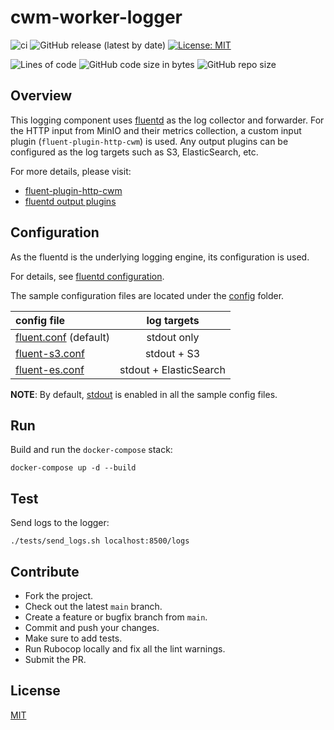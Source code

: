 # cwm-worker-logger

![ci](https://github.com/CloudWebManage/cwm-worker-logger/workflows/ci/badge.svg?branch=main&event=push)
![GitHub release (latest by date)](https://img.shields.io/github/v/release/CloudWebManage/cwm-worker-logger)
[![License: MIT](https://img.shields.io/badge/license-MIT-blue.svg)](https://github.com/CloudWebManage/cwm-worker-logger/blob/master/LICENSE)

![Lines of code](https://img.shields.io/tokei/lines/github/CloudWebManage/cwm-worker-logger?label=LOC)
![GitHub code size in bytes](https://img.shields.io/github/languages/code-size/CloudWebManage/cwm-worker-logger)
![GitHub repo size](https://img.shields.io/github/repo-size/CloudWebManage/cwm-worker-logger)

## Overview

This logging component uses [fluentd](https://www.fluentd.org/) as the log
collector and forwarder. For the HTTP input from MinIO and their metrics
collection, a custom input plugin (`fluent-plugin-http-cwm`) is used. Any output
plugins can be configured as the log targets such as S3, ElasticSearch, etc.

For more details, please visit:

- [fluent-plugin-http-cwm](https://github.com/iamAzeem/fluent-plugin-http-cwm)
- [fluentd output plugins](https://docs.fluentd.org/output)

## Configuration

As the fluentd is the underlying logging engine, its configuration is used.

For details, see [fluentd configuration](https://docs.fluentd.org/configuration).

The sample configuration files are located under the [config](config) folder.

| config file                                 |      log targets       |
| :------------------------------------------ | :--------------------: |
| [fluent.conf](config/fluent.conf) (default) |      stdout only       |
| [fluent-s3.conf](config/fluent-s3.conf)     |      stdout + S3       |
| [fluent-es.conf](config/fluent-es.conf)     | stdout + ElasticSearch |

**NOTE**: By default, [stdout](https://docs.fluentd.org/output/stdout) is
enabled in all the sample config files.

## Run

Build and run the `docker-compose` stack:

```shell
docker-compose up -d --build
```

## Test

Send logs to the logger:

```shell
./tests/send_logs.sh localhost:8500/logs
```

## Contribute

- Fork the project.
- Check out the latest `main` branch.
- Create a feature or bugfix branch from `main`.
- Commit and push your changes.
- Make sure to add tests.
- Run Rubocop locally and fix all the lint warnings.
- Submit the PR.

## License

[MIT](./LICENSE)
